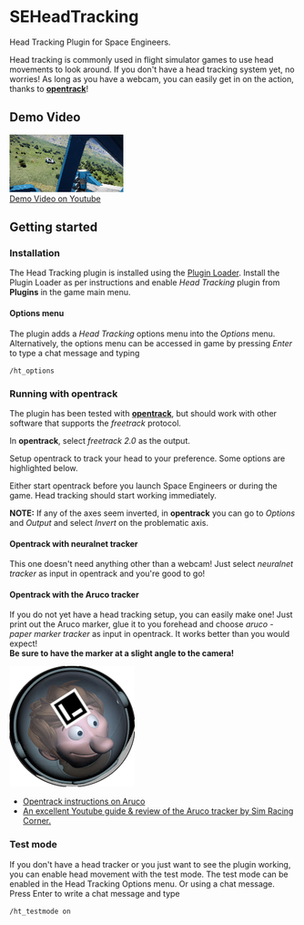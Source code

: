# SEHeadTracking
Head Tracking Plugin for Space Engineers.

Head tracking is commonly used in flight simulator games to use head movements to look around. If you don't have a head tracking system yet, no worries! As long as you have a webcam, you can easily get in on the action, thanks to [**opentrack**](https://github.com/opentrack/opentrack#readme)!

## Demo Video

[![Demo Video on Youtube](https://github.com/Corben-SpacedOut/SEHeadTracking/raw/media/media/demo-thumb.png)  
Demo Video on Youtube](https://youtu.be/CP8tt_Na06c)

## Getting started

### Installation

The Head Tracking plugin is installed using the [Plugin Loader](https://steamcommunity.com/sharedfiles/filedetails/?id=2407984968). 
Install the Plugin Loader as per instructions and enable *Head Tracking* plugin from **Plugins** in the game main menu.

#### Options menu

The plugin adds a *Head Tracking* options menu into the *Options* menu. Alternatively, the options menu can be accessed
in game by pressing *Enter* to type a chat message and typing
````
/ht_options
````

### Running with **opentrack**

The plugin has been tested with [**opentrack**](https://github.com/opentrack/opentrack/wiki), but should work with other software that supports the *freetrack* protocol.

In **opentrack**, select *freetrack 2.0* as the output.

Setup opentrack to track your head to your preference. Some options are highlighted below.

Either start opentrack before you launch Space Engineers or during the game. Head tracking should start working immediately.

**NOTE:** If any of the axes seem inverted, in **opentrack** you can go to *Options* and *Output* and select *Invert* on the problematic axis.

#### Opentrack with neuralnet tracker

This one doesn't need anything other than a webcam! Just select *neuralnet tracker* as input in opentrack and you're good to go!

#### Opentrack with the Aruco tracker

If you do not yet have a head tracking setup, you can easily make one! Just print out the Aruco marker, glue it to you forehead and choose *aruco - paper marker tracker* as input in opentrack. It works better than you would expect!  
**Be sure to have the marker at a slight angle to the camera!**

![Aruco on forehead.](https://github.com/Corben-SpacedOut/SEHeadTracking/raw/media/media/per-aruco.png)

* [Opentrack instructions on Aruco](https://github.com/opentrack/opentrack/wiki/Aruco-tracker)
* [An excellent Youtube guide & review of the Aruco tracker by Sim Racing Corner.](https://www.youtube.com/watch?v=ajoUzwe1bT0)

### Test mode

If you don't have a head tracker or you just want to see the plugin working, you can enable head movement with the test mode.
The test mode can be enabled in the Head Tracking Options menu. Or using a chat message.
Press Enter to write a chat message and type
````
/ht_testmode on
````
